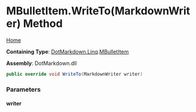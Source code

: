 <a name="_top"></a>

# MBulletItem\.WriteTo\(MarkdownWriter\) Method

[Home](../../../../README.md#_top)

**Containing Type**: [DotMarkdown.Linq](../../README.md#_top)\.[MBulletItem](../README.md#_top)

**Assembly**: DotMarkdown\.dll

```csharp
public override void WriteTo(MarkdownWriter writer)
```

### Parameters

#### writer

